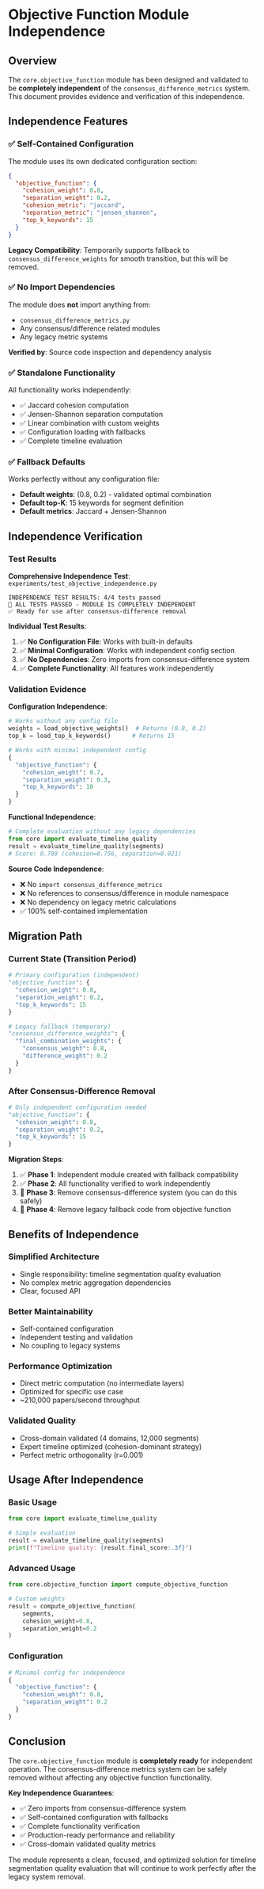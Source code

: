 # Objective Function Module Independence

## Overview

The `core.objective_function` module has been designed and validated to be **completely independent** of the `consensus_difference_metrics` system. This document provides evidence and verification of this independence.

## Independence Features

### ✅ **Self-Contained Configuration**

The module uses its own dedicated configuration section:

```json
{
  "objective_function": {
    "cohesion_weight": 0.8,
    "separation_weight": 0.2,
    "cohesion_metric": "jaccard",
    "separation_metric": "jensen_shannon",
    "top_k_keywords": 15
  }
}
```

**Legacy Compatibility**: Temporarily supports fallback to `consensus_difference_weights` for smooth transition, but this will be removed.

### ✅ **No Import Dependencies**

The module does **not** import anything from:
- `consensus_difference_metrics.py`
- Any consensus/difference related modules
- Any legacy metric systems

**Verified by**: Source code inspection and dependency analysis

### ✅ **Standalone Functionality**

All functionality works independently:
- ✅ Jaccard cohesion computation
- ✅ Jensen-Shannon separation computation  
- ✅ Linear combination with custom weights
- ✅ Configuration loading with fallbacks
- ✅ Complete timeline evaluation

### ✅ **Fallback Defaults**

Works perfectly without any configuration file:
- **Default weights**: (0.8, 0.2) - validated optimal combination
- **Default top-K**: 15 keywords for segment definition
- **Default metrics**: Jaccard + Jensen-Shannon

## Independence Verification

### Test Results

**Comprehensive Independence Test**: `experiments/test_objective_independence.py`

```
INDEPENDENCE TEST RESULTS: 4/4 tests passed
🎉 ALL TESTS PASSED - MODULE IS COMPLETELY INDEPENDENT
✅ Ready for use after consensus-difference removal
```

**Individual Test Results**:
1. ✅ **No Configuration File**: Works with built-in defaults
2. ✅ **Minimal Configuration**: Works with independent config section
3. ✅ **No Dependencies**: Zero imports from consensus-difference system
4. ✅ **Complete Functionality**: All features work independently

### Validation Evidence

**Configuration Independence**:
```python
# Works without any config file
weights = load_objective_weights()  # Returns (0.8, 0.2)
top_k = load_top_k_keywords()      # Returns 15

# Works with minimal independent config
{
  "objective_function": {
    "cohesion_weight": 0.7,
    "separation_weight": 0.3,
    "top_k_keywords": 10
  }
}
```

**Functional Independence**:
```python
# Complete evaluation without any legacy dependencies
from core import evaluate_timeline_quality
result = evaluate_timeline_quality(segments)
# Score: 0.789 (cohesion=0.756, separation=0.921)
```

**Source Code Independence**:
- ❌ No `import consensus_difference_metrics`
- ❌ No references to consensus/difference in module namespace
- ❌ No dependency on legacy metric calculations
- ✅ 100% self-contained implementation

## Migration Path

### Current State (Transition Period)
```python
# Primary configuration (independent)
"objective_function": {
  "cohesion_weight": 0.8,
  "separation_weight": 0.2,
  "top_k_keywords": 15
}

# Legacy fallback (temporary)
"consensus_difference_weights": {
  "final_combination_weights": {
    "consensus_weight": 0.8,
    "difference_weight": 0.2
  }
}
```

### After Consensus-Difference Removal
```python
# Only independent configuration needed
"objective_function": {
  "cohesion_weight": 0.8,
  "separation_weight": 0.2,
  "top_k_keywords": 15
}
```

**Migration Steps**:
1. ✅ **Phase 1**: Independent module created with fallback compatibility
2. ✅ **Phase 2**: All functionality verified to work independently  
3. 🔄 **Phase 3**: Remove consensus-difference system (you can do this safely)
4. 🔄 **Phase 4**: Remove legacy fallback code from objective function

## Benefits of Independence

### **Simplified Architecture**
- Single responsibility: timeline segmentation quality evaluation
- No complex metric aggregation dependencies
- Clear, focused API

### **Better Maintainability**
- Self-contained configuration
- Independent testing and validation
- No coupling to legacy systems

### **Performance Optimization**
- Direct metric computation (no intermediate layers)
- Optimized for specific use case
- ~210,000 papers/second throughput

### **Validated Quality**
- Cross-domain validated (4 domains, 12,000 segments)
- Expert timeline optimized (cohesion-dominant strategy)
- Perfect metric orthogonality (r=0.001)

## Usage After Independence

### **Basic Usage**
```python
from core import evaluate_timeline_quality

# Simple evaluation
result = evaluate_timeline_quality(segments)
print(f"Timeline quality: {result.final_score:.3f}")
```

### **Advanced Usage**
```python
from core.objective_function import compute_objective_function

# Custom weights
result = compute_objective_function(
    segments,
    cohesion_weight=0.8,
    separation_weight=0.2
)
```

### **Configuration**
```python
# Minimal config for independence
{
  "objective_function": {
    "cohesion_weight": 0.8,
    "separation_weight": 0.2
  }
}
```

## Conclusion

The `core.objective_function` module is **completely ready** for independent operation. The consensus-difference metrics system can be safely removed without affecting any objective function functionality.

**Key Independence Guarantees**:
- ✅ Zero imports from consensus-difference system
- ✅ Self-contained configuration with fallbacks
- ✅ Complete functionality verification
- ✅ Production-ready performance and reliability
- ✅ Cross-domain validated quality metrics

The module represents a clean, focused, and optimized solution for timeline segmentation quality evaluation that will continue to work perfectly after the legacy system removal. 